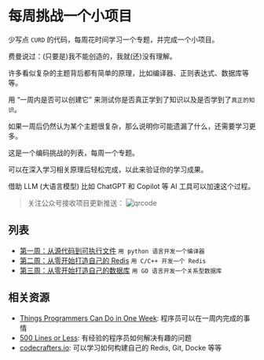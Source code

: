 # 每周挑战一个小项目

少写点 `CURD` 的代码，每周花时间学习一个专题，并完成一个小项目。

费曼说过：(只要是)我不能创造的，我就(还)没有理解。

许多看似复杂的主题背后都有简单的原理，比如编译器、正则表达式、数据库等等。

用 “一周内是否可以创建它” 来测试你是否真正学到了知识以及是否学到了`真正的知识`。

如果一周后仍然认为某个主题很复杂，那么说明你可能遗漏了什么，还需要学习更多。

这是一个编码挑战的列表，每周一个专题。

可以在深入学习相关原理后轻松完成，以此来验证你的学习成果。

借助 LLM (大语言模型) 比如 ChatGPT 和 Copilot 等 AI 工具可以加速这个过程。

> 关注公众号接收项目更新推送：
> ![qrcode](/images/wechat.jpg)

## 列表

- [第一周：从源代码到可执行文件](./2024/week01) `用 python 语言开发一个编译器`
- [第二周：从零开始打造自己的 Redis](./2024/week02) `用 C/C++ 开发一个 Redis`
- [第三周：从零开始打造自己的数据库](./2024/week03) `用 GO 语言开发一个关系型数据库`

## 相关资源

- [Things Programmers Can Do in One Week](https://build-your-own.org/blog/20231108_1week/): 程序员可以在一周内完成的事情
- [500 Lines or Less](https://aosabook.org/en/): 有经验的程序员如何解决有趣的问题
- [codecrafters.io](https://app.codecrafters.io/r/charming-dolphin-174305): 可以学习如何构建自己的 Redis, Git, Docke 等等